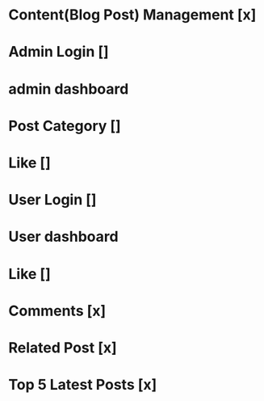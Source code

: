 <!-- Features -->
# Content(Blog Post) Management  [x]



<!-- Admin -->
# Admin Login  []
# admin dashboard
# Post Category  []
# Like   [] 
<!-- User -->
# User Login  []
# User dashboard
# Like   []
# Comments [x]

<!-- front page -->
# Related Post [x]
# Top 5 Latest Posts [x]